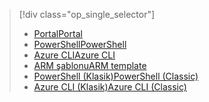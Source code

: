 > [!div class="op_single_selector"]
> * [<span data-ttu-id="f448b-101">Portal</span><span class="sxs-lookup"><span data-stu-id="f448b-101">Portal</span></span>](../articles/virtual-network/virtual-networks-create-nsg-arm-pportal.md)
> * [<span data-ttu-id="f448b-102">PowerShell</span><span class="sxs-lookup"><span data-stu-id="f448b-102">PowerShell</span></span>](../articles/virtual-network/virtual-networks-create-nsg-arm-ps.md)
> * [<span data-ttu-id="f448b-103">Azure CLI</span><span class="sxs-lookup"><span data-stu-id="f448b-103">Azure CLI</span></span>](../articles/virtual-network/virtual-networks-create-nsg-arm-cli.md)
> * [<span data-ttu-id="f448b-104">ARM şablonu</span><span class="sxs-lookup"><span data-stu-id="f448b-104">ARM template</span></span>](../articles/virtual-network/virtual-networks-create-nsg-arm-template.md)
> * [<span data-ttu-id="f448b-105">PowerShell (Klasik)</span><span class="sxs-lookup"><span data-stu-id="f448b-105">PowerShell (Classic)</span></span>](../articles/virtual-network/virtual-networks-create-nsg-classic-ps.md)
> * [<span data-ttu-id="f448b-106">Azure CLI (Klasik)</span><span class="sxs-lookup"><span data-stu-id="f448b-106">Azure CLI (Classic)</span></span>](../articles/virtual-network/virtual-networks-create-nsg-classic-cli.md)
